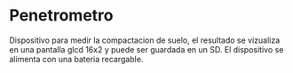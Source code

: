 # Penetrometro
Dispositivo para medir la compactacion de suelo, el resultado se vizualiza en una pantalla glcd 16x2 y puede ser guardada en un SD. El dispositivo se alimenta con una bateria recargable.

